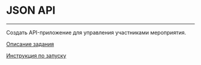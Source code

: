 # JSON API
---

Создать API-приложение для управления участниками мероприятия.

[Описание задания](docs/ru/task.md)

[Инструкция по запуску](docs/ru/deploy.md)
